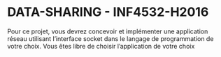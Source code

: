 # DATA-SHARING - INF4532-H2016
Pour ce projet, vous devrez concevoir et implémenter une application réseau utilisant l’interface socket dans le langage de programmation de votre choix. Vous êtes libre de choisir l’application de votre choix
